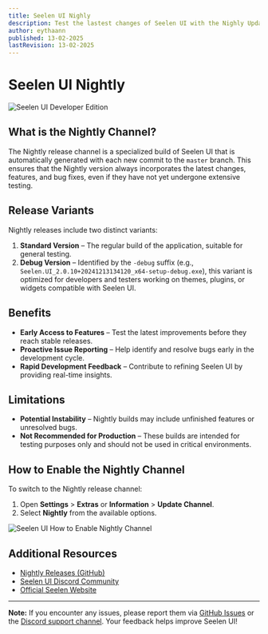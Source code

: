 ```yaml
---
title: Seelen UI Nighly
description: Test the lastest changes of Seelen UI with the Nighly Update Channel!
author: eythaann
published: 13-02-2025
lastRevision: 13-02-2025
---
```


# Seelen UI Nightly

![Seelen UI Developer Edition](https://github.com/user-attachments/assets/76634b49-7b09-4ef2-9643-e93542309f5d)

## What is the Nightly Channel?

The Nightly release channel is a specialized build of Seelen UI that is
automatically generated with each new commit to the `master` branch. This
ensures that the Nightly version always incorporates the latest changes,
features, and bug fixes, even if they have not yet undergone extensive testing.

## Release Variants

Nightly releases include two distinct variants:

1. **Standard Version** – The regular build of the application, suitable for
   general testing.
2. **Debug Version** – Identified by the `-debug` suffix (e.g.,
   `Seelen.UI_2.0.10+20241213134120_x64-setup-debug.exe`), this variant is
   optimized for developers and testers working on themes, plugins, or widgets
   compatible with Seelen UI.

## Benefits

- **Early Access to Features** – Test the latest improvements before they reach
  stable releases.
- **Proactive Issue Reporting** – Help identify and resolve bugs early in the
  development cycle.
- **Rapid Development Feedback** – Contribute to refining Seelen UI by providing
  real-time insights.

## Limitations

- **Potential Instability** – Nightly builds may include unfinished features or
  unresolved bugs.
- **Not Recommended for Production** – These builds are intended for testing
  purposes only and should not be used in critical environments.

## How to Enable the Nightly Channel

To switch to the Nightly release channel:

1. Open **Settings** > **Extras** or **Information** > **Update Channel**.
2. Select **Nightly** from the available options.

![Seelen UI How to Enable Nightly Channel](https://github.com/user-attachments/assets/ae88aeac-98cc-4424-a9e7-fb59740b694e)

## Additional Resources

- [Nightly Releases (GitHub)](https://github.com/eythaann/Seelen-UI/releases/tag/nightly)
- [Seelen UI Discord Community](https://discord.gg/ABfASx5ZAJ)
- [Official Seelen Website](https://seelen.io)

---

**Note:** If you encounter any issues, please report them via
[GitHub Issues](https://github.com/eythaann/Seelen-UI/issues) or the
[Discord support channel](https://discord.gg/ABfASx5ZAJ). Your feedback helps
improve Seelen UI!
